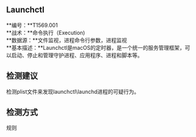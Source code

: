 ## Launchctl  
**编号：**T1569.001  
**战术：**命令执行（Execution)  
**数据源：**文件监视，进程命令行参数，进程监视  
**基本描述：**Launchctl是macOS的定时器，是一个统一的服务管理框架，可以启动、停止和管理守护进程、应用程序、进程和脚本等。  
## 检测建议  
检测plist文件来发现launchctl\launchd进程的可疑行为。  
## 检测方式  
规则